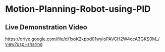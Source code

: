# Motion-Planning-Robot-using-PID

## Live Demonstration Video
 
https://drive.google.com/file/d/1xoK2kpbd01wyIoPAVCH2W4ccA3GKS0M_/view?usp=sharing
